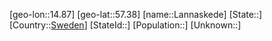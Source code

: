 ﻿---
location: [57.38,14.87]
type: City
tags:
- geo/City


SpocWebEntityId: 31844
isDeleted: false
confidential: public

---
[geo-lon::14.87]
[geo-lat::57.38]
[name::Lannaskede]
[State::]
[Country::[Sweden](geo/Continent/Europe/Sweden.md)]
[StateId::]
[Population::]
[Unknown::]


